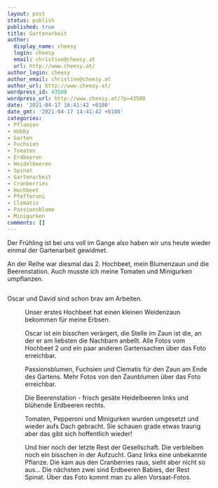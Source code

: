 ```yaml
---
layout: post
status: publish
published: true
title: Gartenarbeit
author:
  display_name: cheesy
  login: cheesy
  email: christine@cheesy.at
  url: http://www.cheesy.at/
author_login: cheesy
author_email: christine@cheesy.at
author_url: http://www.cheesy.at/
wordpress_id: 43508
wordpress_url: http://www.cheesy.at/?p=43508
date: '2021-04-17 16:41:42 +0100'
date_gmt: '2021-04-17 14:41:42 +0100'
categories:
- Pflanzen
- Hobby
- Garten
- Fuchsien
- Tomaten
- Erdbeeren
- Heidelbeeren
- Spinat
- Gartenarbeit
- Cranberries
- Hochbeet
- Pfefferoni
- Clematis
- Passionsblume
- Minigurken
comments: []
---
```

<!-- wp:paragraph -->
Der Frühling ist bei uns voll im Gange also haben wir uns heute wieder einmal der Gartenarbeit gewidmet.
<!-- /wp:paragraph -->
<!-- wp:paragraph -->
An der Reihe war diesmal das 2. Hochbeet, mein Blumenzaun und die Beerenstation. Auch musste ich meine Tomaten und Minigurken umpflanzen.
<!-- /wp:paragraph -->
<!-- wp:image {"id":43468} -->
<figure class="wp-block-image"><img src="{% link _posts/2021-04-17-hochbeet-nummer-2/Hochbeet2-003.jpg %}" alt="" class="wp-image-43468"></figure>
<!-- /wp:image -->
<!-- wp:paragraph -->
Oscar und David sind schon brav am Arbeiten.
<!-- /wp:paragraph -->
<!-- wp:image {"id":43491} -->
<figure class="wp-block-image"><img src="{% link _posts/2021-04-17-gartenarbeit/Hochbeet-Nummer-1-020.jpg %}" alt="" class="wp-image-43491"><br>
<figcaption>Unser erstes Hochbeet hat einen kleinen Weidenzaun bekommen für meine Erbsen.</figcaption>
</figure>
<!-- /wp:image -->
<!-- wp:image {"id":43470,"linkDestination":"custom"} -->
<figure class="wp-block-image"><a href="http://www.cheesy.at/fotos/leben-in-belfast/2021-2/hochbeet-nummer-2/"><img src="{% link _posts/2021-04-17-hochbeet-nummer-2/Hochbeet2-006.jpg %}" alt="" class="wp-image-43470"></a><br>
<figcaption>Oscar ist ein bisschen verärgert, die Stelle im Zaun ist die, an der er am liebsten die Nachbarn anbellt. Alle Fotos vom Hochbeet 2 und ein paar anderen Gartensachen über das Foto erreichbar.</figcaption>
</figure>
<!-- /wp:image -->
<!-- wp:image {"id":43486,"linkDestination":"custom"} -->
<figure class="wp-block-image"><a href="http://www.cheesy.at/fotos/leben-in-belfast/2021-2/zaunblumen/"><img src="{% link _posts/2021-04-17-zaunblumen/Zaunblumen-003.jpg %}" alt="" class="wp-image-43486"></a><br>
<figcaption>Passionsblumen, Fuchsien und Clematis für den Zaun am Ende des Gartens. Mehr Fotos von den Zaunblumen über das Foto erreichbar.</figcaption>
</figure>
<!-- /wp:image -->
<!-- wp:image {"id":43475} -->
<figure class="wp-block-image"><img src="{% link _posts/2021-04-17-hochbeet-nummer-2/Hochbeet2-018.jpg %}" alt="" class="wp-image-43475"><br>
<figcaption>Die Beerenstation - frisch gesäte Heidelbeeren links und blühende Erdbeeren rechts.</figcaption>
</figure>
<!-- /wp:image -->
<!-- wp:image {"id":43493} -->
<figure class="wp-block-image"><img src="{% link _posts/2021-04-17-gartenarbeit/Gärtnern-035.jpg %}" alt="" class="wp-image-43493"><br>
<figcaption>Tomaten, Pepperoni und Minigurken wurden umgesetzt und wieder aufs Dach gebracht. Sie schauen grade etwas traurig aber das gibt sich hoffentlich wieder!</figcaption>
</figure>
<!-- /wp:image -->
<!-- wp:image {"id":43494,"linkDestination":"custom"} -->
<figure class="wp-block-image"><a href="http://www.cheesy.at/fotos/leben-in-belfast/2021-2/vorsaat/"><img src="{% link _posts/2021-04-17-gartenarbeit/Gärtnern-036.jpg %}" alt="" class="wp-image-43494"></a><br>
<figcaption>Und hier noch der letzte Rest der Gesellschaft. Die verbleiben noch ein bisschen in der Aufzucht. Ganz links eine unbekannte Pflanze. Die kam aus den Cranberries raus, sieht aber nicht so aus... Die nächsten zwei sind Erdbeeren Babies, der Rest Spinat. Über das Foto kommt man zu allen Vorsaat-Fotos.</figcaption>
</figure>
<!-- /wp:image -->
